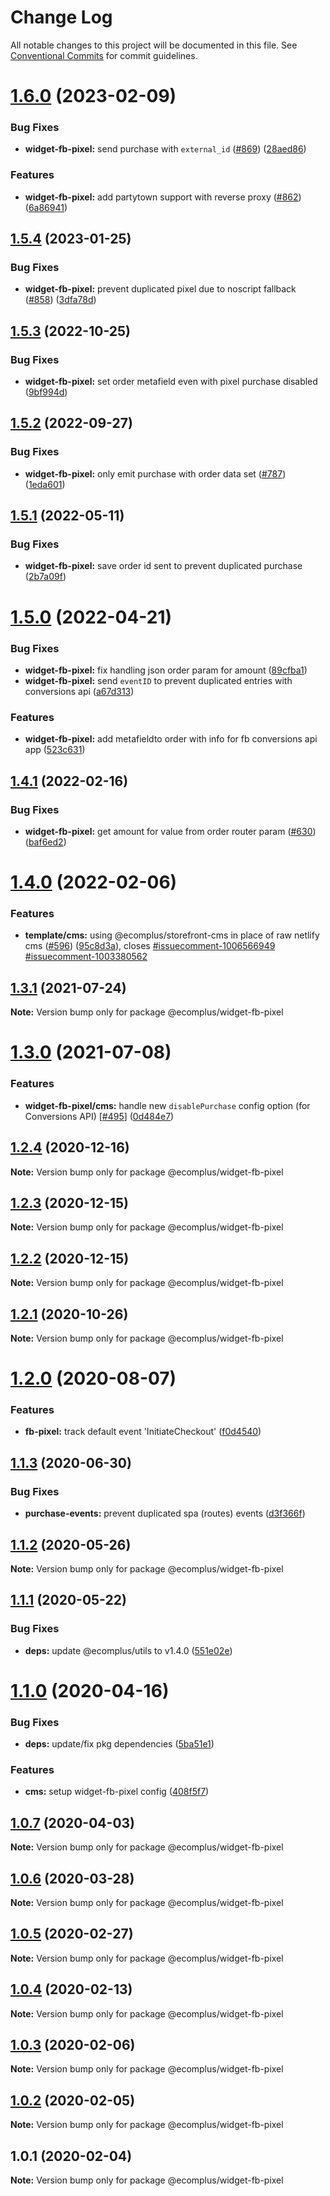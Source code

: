 # Change Log

All notable changes to this project will be documented in this file.
See [Conventional Commits](https://conventionalcommits.org) for commit guidelines.

# [1.6.0](https://github.com/ecomplus/storefront/compare/@ecomplus/widget-fb-pixel@1.5.4...@ecomplus/widget-fb-pixel@1.6.0) (2023-02-09)

### Bug Fixes

- **widget-fb-pixel:** send purchase with `external_id` ([#869](https://github.com/ecomplus/storefront/issues/869)) ([28aed86](https://github.com/ecomplus/storefront/commit/28aed8638f2a67169efac33533336282f928f3eb))

### Features

- **widget-fb-pixel:** add partytown support with reverse proxy ([#862](https://github.com/ecomplus/storefront/issues/862)) ([6a86941](https://github.com/ecomplus/storefront/commit/6a869415402352aa02e7d9f4c5f56c7493f4efc2))

## [1.5.4](https://github.com/ecomplus/storefront/compare/@ecomplus/widget-fb-pixel@1.5.3...@ecomplus/widget-fb-pixel@1.5.4) (2023-01-25)

### Bug Fixes

- **widget-fb-pixel:** prevent duplicated pixel due to noscript fallback ([#858](https://github.com/ecomplus/storefront/issues/858)) ([3dfa78d](https://github.com/ecomplus/storefront/commit/3dfa78dfa052100dd8e6c6ed495686d4d8d454cf))

## [1.5.3](https://github.com/ecomplus/storefront/compare/@ecomplus/widget-fb-pixel@1.5.2...@ecomplus/widget-fb-pixel@1.5.3) (2022-10-25)

### Bug Fixes

- **widget-fb-pixel:** set order metafield even with pixel purchase disabled ([9bf994d](https://github.com/ecomplus/storefront/commit/9bf994d199b73be8f8ec7fa66a53d1552c2dfc6e))

## [1.5.2](https://github.com/ecomplus/storefront/compare/@ecomplus/widget-fb-pixel@1.5.1...@ecomplus/widget-fb-pixel@1.5.2) (2022-09-27)

### Bug Fixes

- **widget-fb-pixel:** only emit purchase with order data set ([#787](https://github.com/ecomplus/storefront/issues/787)) ([1eda601](https://github.com/ecomplus/storefront/commit/1eda6016c5cf559a4b551e77c4bc696fda1c79b6))

## [1.5.1](https://github.com/ecomplus/storefront/compare/@ecomplus/widget-fb-pixel@1.5.0...@ecomplus/widget-fb-pixel@1.5.1) (2022-05-11)

### Bug Fixes

- **widget-fb-pixel:** save order id sent to prevent duplicated purchase ([2b7a09f](https://github.com/ecomplus/storefront/commit/2b7a09fec064b1848bbc9fa833339990544f37ff))

# [1.5.0](https://github.com/ecomplus/storefront/compare/@ecomplus/widget-fb-pixel@1.4.1...@ecomplus/widget-fb-pixel@1.5.0) (2022-04-21)

### Bug Fixes

- **widget-fb-pixel:** fix handling json order param for amount ([89cfba1](https://github.com/ecomplus/storefront/commit/89cfba1608106f8140b1a127a020a755e2c3c2b1))
- **widget-fb-pixel:** send `eventID` to prevent duplicated entries with conversions api ([a67d313](https://github.com/ecomplus/storefront/commit/a67d31393abc4cca864cd46c2cbc3a2ba03dc6fb))

### Features

- **widget-fb-pixel:** add metafieldto order with info for fb conversions api app ([523c631](https://github.com/ecomplus/storefront/commit/523c6317474c2f4dd183e28436d637eb26f79263))

## [1.4.1](https://github.com/ecomplus/storefront/compare/@ecomplus/widget-fb-pixel@1.4.0...@ecomplus/widget-fb-pixel@1.4.1) (2022-02-16)

### Bug Fixes

- **widget-fb-pixel:** get amount for value from order router param ([#630](https://github.com/ecomplus/storefront/issues/630)) ([baf6ed2](https://github.com/ecomplus/storefront/commit/baf6ed2d1de61963dd3a5d645d040ccd5ef1738e))

# [1.4.0](https://github.com/ecomplus/storefront/compare/@ecomplus/widget-fb-pixel@1.3.1...@ecomplus/widget-fb-pixel@1.4.0) (2022-02-06)

### Features

- **template/cms:** using @ecomplus/storefront-cms in place of raw netlify cms ([#596](https://github.com/ecomplus/storefront/issues/596)) ([95c8d3a](https://github.com/ecomplus/storefront/commit/95c8d3ab3f73b0b1dff0a1f5f45b5abfb6dddafa)), closes [#issuecomment-1006566949](https://github.com/ecomplus/storefront/issues/issuecomment-1006566949) [#issuecomment-1003380562](https://github.com/ecomplus/storefront/issues/issuecomment-1003380562)

## [1.3.1](https://github.com/ecomplus/storefront/compare/@ecomplus/widget-fb-pixel@1.3.0...@ecomplus/widget-fb-pixel@1.3.1) (2021-07-24)

**Note:** Version bump only for package @ecomplus/widget-fb-pixel

# [1.3.0](https://github.com/ecomplus/storefront/compare/@ecomplus/widget-fb-pixel@1.2.4...@ecomplus/widget-fb-pixel@1.3.0) (2021-07-08)

### Features

- **widget-fb-pixel/cms:** handle new `disablePurchase` config option (for Conversions API) [[#495](https://github.com/ecomplus/storefront/issues/495)] ([0d484e7](https://github.com/ecomplus/storefront/commit/0d484e7f214261b1eeff830542fea744ee229fdf))

## [1.2.4](https://github.com/ecomplus/storefront/compare/@ecomplus/widget-fb-pixel@1.2.3...@ecomplus/widget-fb-pixel@1.2.4) (2020-12-16)

**Note:** Version bump only for package @ecomplus/widget-fb-pixel

## [1.2.3](https://github.com/ecomplus/storefront/compare/@ecomplus/widget-fb-pixel@1.2.2...@ecomplus/widget-fb-pixel@1.2.3) (2020-12-15)

**Note:** Version bump only for package @ecomplus/widget-fb-pixel

## [1.2.2](https://github.com/ecomplus/storefront/compare/@ecomplus/widget-fb-pixel@1.2.1...@ecomplus/widget-fb-pixel@1.2.2) (2020-12-15)

**Note:** Version bump only for package @ecomplus/widget-fb-pixel

## [1.2.1](https://github.com/ecomplus/storefront/compare/@ecomplus/widget-fb-pixel@1.2.0...@ecomplus/widget-fb-pixel@1.2.1) (2020-10-26)

**Note:** Version bump only for package @ecomplus/widget-fb-pixel

# [1.2.0](https://github.com/ecomplus/storefront/compare/@ecomplus/widget-fb-pixel@1.1.3...@ecomplus/widget-fb-pixel@1.2.0) (2020-08-07)

### Features

- **fb-pixel:** track default event 'InitiateCheckout' ([f0d4540](https://github.com/ecomplus/storefront/commit/f0d45408c8d3e1530a80eed1f9fb60e34fdf7ad6))

## [1.1.3](https://github.com/ecomplus/storefront/compare/@ecomplus/widget-fb-pixel@1.1.2...@ecomplus/widget-fb-pixel@1.1.3) (2020-06-30)

### Bug Fixes

- **purchase-events:** prevent duplicated spa (routes) events ([d3f366f](https://github.com/ecomplus/storefront/commit/d3f366f431e18b8b75468a0ded6f8b102ab7ceb6))

## [1.1.2](https://github.com/ecomplus/storefront/compare/@ecomplus/widget-fb-pixel@1.1.1...@ecomplus/widget-fb-pixel@1.1.2) (2020-05-26)

**Note:** Version bump only for package @ecomplus/widget-fb-pixel

## [1.1.1](https://github.com/ecomplus/storefront/compare/@ecomplus/widget-fb-pixel@1.1.0...@ecomplus/widget-fb-pixel@1.1.1) (2020-05-22)

### Bug Fixes

- **deps:** update @ecomplus/utils to v1.4.0 ([551e02e](https://github.com/ecomplus/storefront/commit/551e02e0e1e3bee6ce7002fd84d0c91f9cb8fb08))

# [1.1.0](https://github.com/ecomplus/storefront/compare/@ecomplus/widget-fb-pixel@1.0.7...@ecomplus/widget-fb-pixel@1.1.0) (2020-04-16)

### Bug Fixes

- **deps:** update/fix pkg dependencies ([5ba51e1](https://github.com/ecomplus/storefront/commit/5ba51e1b89b8647d510a560192a3bfee8f103cc1))

### Features

- **cms:** setup widget-fb-pixel config ([408f5f7](https://github.com/ecomplus/storefront/commit/408f5f77f6431d124f0e5f960b521e36e0130516))

## [1.0.7](https://github.com/ecomplus/storefront/compare/@ecomplus/widget-fb-pixel@1.0.6...@ecomplus/widget-fb-pixel@1.0.7) (2020-04-03)

**Note:** Version bump only for package @ecomplus/widget-fb-pixel

## [1.0.6](https://github.com/ecomplus/storefront/compare/@ecomplus/widget-fb-pixel@1.0.5...@ecomplus/widget-fb-pixel@1.0.6) (2020-03-28)

**Note:** Version bump only for package @ecomplus/widget-fb-pixel

## [1.0.5](https://github.com/ecomplus/storefront/compare/@ecomplus/widget-fb-pixel@1.0.4...@ecomplus/widget-fb-pixel@1.0.5) (2020-02-27)

**Note:** Version bump only for package @ecomplus/widget-fb-pixel

## [1.0.4](https://github.com/ecomplus/storefront/compare/@ecomplus/widget-fb-pixel@1.0.3...@ecomplus/widget-fb-pixel@1.0.4) (2020-02-13)

**Note:** Version bump only for package @ecomplus/widget-fb-pixel

## [1.0.3](https://github.com/ecomclub/storefront/compare/@ecomplus/widget-fb-pixel@1.0.2...@ecomplus/widget-fb-pixel@1.0.3) (2020-02-06)

**Note:** Version bump only for package @ecomplus/widget-fb-pixel

## [1.0.2](https://github.com/ecomclub/storefront/compare/@ecomplus/widget-fb-pixel@1.0.1...@ecomplus/widget-fb-pixel@1.0.2) (2020-02-05)

**Note:** Version bump only for package @ecomplus/widget-fb-pixel

## 1.0.1 (2020-02-04)

**Note:** Version bump only for package @ecomplus/widget-fb-pixel
